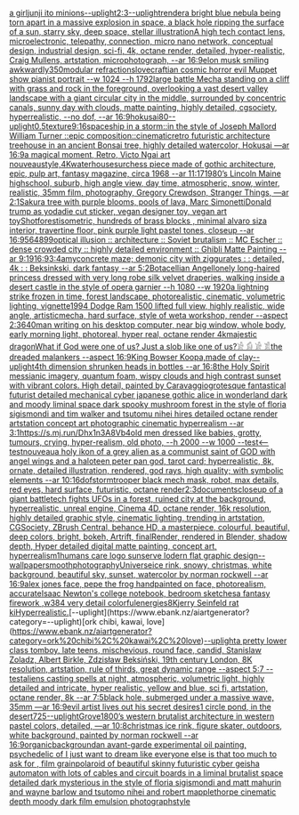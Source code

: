[a girl](https://www.ebank.nz/aiartgenerator?category=a%20girl)[junji ito minions](https://www.ebank.nz/aiartgenerator?category=junji%20ito%20minions)[--uplight](https://www.ebank.nz/aiartgenerator?category=--uplight)[2:3](https://www.ebank.nz/aiartgenerator?category=2%3A3)[--uplight](https://www.ebank.nz/aiartgenerator?category=--uplight)[render](https://www.ebank.nz/aiartgenerator?category=render)[a bright blue nebula being torn apart in a massive explosion in space, a black hole ripping the surface of a sun, starry sky, deep space, stellar illustration](https://www.ebank.nz/aiartgenerator?category=a%20bright%20blue%20nebula%20being%20torn%20apart%20in%20a%20massive%20explosion%20in%20space%2C%20a%20black%20hole%20ripping%20the%20surface%20of%20a%20sun%2C%20starry%20sky%2C%20deep%20space%2C%20stellar%20illustration)[A high tech contact lens, microelectronic, telepathy, connection, micro nano network, conceptual design, industrial design, sci-fi, 4k, octane render, detailed, hyper-realistic, Craig Mullens, artstation, microphotograph, --ar 16:9](https://www.ebank.nz/aiartgenerator?category=A%20high%20tech%20contact%20lens%2C%20microelectronic%2C%20telepathy%2C%20connection%2C%20micro%20nano%20network%2C%20conceptual%20design%2C%20industrial%20design%2C%20sci-fi%2C%204k%2C%20octane%20render%2C%20detailed%2C%20hyper-realistic%2C%20Craig%20Mullens%2C%20artstation%2C%20microphotograph%2C%20--ar%2016%3A9)[elon musk smiling awkwardly](https://www.ebank.nz/aiartgenerator?category=elon%20musk%20smiling%20awkwardly)[350](https://www.ebank.nz/aiartgenerator?category=350)[modular refractions](https://www.ebank.nz/aiartgenerator?category=modular%20refractions)[lovecraftian cosmic horror evil Muppet show pianist portrait --w 1024 --h 1792](https://www.ebank.nz/aiartgenerator?category=lovecraftian%20cosmic%20horror%20evil%20Muppet%20show%20pianist%20portrait%20--w%201024%20--h%201792)[](https://www.ebank.nz/aiartgenerator?category=)[large battle Mecha standing on a cliff with grass and rock in the foreground, overlooking a vast desert valley landscape with a giant circular city in the middle, surrounded by concentric canals, sunny day with clouds, matte painting, highly detailed, cgsociety, hyperrealistic, --no dof, --ar 16:9](https://www.ebank.nz/aiartgenerator?category=large%20battle%20Mecha%20standing%20on%20a%20cliff%20with%20grass%20and%20rock%20in%20the%20foreground%2C%20overlooking%20a%20vast%20desert%20valley%20landscape%20with%20a%20giant%20circular%20city%20in%20the%20middle%2C%20surrounded%20by%20concentric%20canals%2C%20sunny%20day%20with%20clouds%2C%20matte%20painting%2C%20highly%20detailed%2C%20cgsociety%2C%20hyperrealistic%2C%20--no%20dof%2C%20--ar%2016%3A9)[hokusai](https://www.ebank.nz/aiartgenerator?category=hokusai)[80](https://www.ebank.nz/aiartgenerator?category=80)[--uplight](https://www.ebank.nz/aiartgenerator?category=--uplight)[0.5](https://www.ebank.nz/aiartgenerator?category=0.5)[texture](https://www.ebank.nz/aiartgenerator?category=texture)[9:16](https://www.ebank.nz/aiartgenerator?category=9%3A16)[spaceship in a storm::in the style of Joseph Mallord William Turner ::epic composition::cinematic](https://www.ebank.nz/aiartgenerator?category=spaceship%20in%20a%20storm%3A%3Ain%20the%20style%20of%20Joseph%20Mallord%20William%20Turner%20%3A%3Aepic%20composition%3A%3Acinematic)[retro futuristic architecture treehouse in an ancient Bonsai tree, highly detailed watercolor, Hokusai —ar 16:9](https://www.ebank.nz/aiartgenerator?category=retro%20futuristic%20architecture%20treehouse%20in%20an%20ancient%20Bonsai%20tree%2C%20highly%20detailed%20watercolor%2C%20Hokusai%20%E2%80%94ar%2016%3A9)[a magical moment, Retro, Victo Ngai art nouveau](https://www.ebank.nz/aiartgenerator?category=a%20magical%20moment%2C%20Retro%2C%20Victo%20Ngai%20art%20nouveau)[style,4K](https://www.ebank.nz/aiartgenerator?category=style%2C4K)[waterhouse](https://www.ebank.nz/aiartgenerator?category=waterhouse)[sur](https://www.ebank.nz/aiartgenerator?category=sur)[chess piece made of gothic architecture, epic, pulp art, fantasy magazine, circa 1968 --ar 11:17](https://www.ebank.nz/aiartgenerator?category=chess%20piece%20made%20of%20gothic%20architecture%2C%20epic%2C%20pulp%20art%2C%20fantasy%20magazine%2C%20circa%201968%20--ar%2011%3A17)[1980’s Lincoln Maine highschool, suburb, high angle view, day time, atmospheric, snow, winter, realistic, 35mm film, photography, Gregory Crewdson, Stranger Things, —ar 2:1](https://www.ebank.nz/aiartgenerator?category=1980%E2%80%99s%20Lincoln%20Maine%20highschool%2C%20suburb%2C%20high%20angle%20view%2C%20day%20time%2C%20atmospheric%2C%20snow%2C%20winter%2C%20realistic%2C%2035mm%20film%2C%20photography%2C%20Gregory%20Crewdson%2C%20Stranger%20Things%2C%20%E2%80%94ar%202%3A1)[Sakura tree with purple blooms, pools of lava, Marc Simonetti](https://www.ebank.nz/aiartgenerator?category=Sakura%20tree%20with%20purple%20blooms%2C%20pools%20of%20lava%2C%20Marc%20Simonetti)[Donald trump as yoda](https://www.ebank.nz/aiartgenerator?category=Donald%20trump%20as%20yoda)[die cut sticker, vegan designer toy, vegan art toy](https://www.ebank.nz/aiartgenerator?category=die%20cut%20sticker%2C%20vegan%20designer%20toy%2C%20vegan%20art%20toy)[Shot](https://www.ebank.nz/aiartgenerator?category=Shot)[forest](https://www.ebank.nz/aiartgenerator?category=forest)[isometric, hundreds of brass blocks , minimal alvaro siza interior, travertine floor, pink purple light pastel tones, closeup --ar 16:9](https://www.ebank.nz/aiartgenerator?category=isometric%2C%20hundreds%20of%20brass%20blocks%20%2C%20minimal%20alvaro%20siza%20interior%2C%20travertine%20floor%2C%20pink%20purple%20light%20pastel%20tones%2C%20closeup%20--ar%2016%3A9)[564899](https://www.ebank.nz/aiartgenerator?category=564899)[optical illusion ::  architecture :: Soviet brutalism :: MC Escher :: dense crowded city :: highly detailed environment :: Ghibli Matte Painting --ar 9:19](https://www.ebank.nz/aiartgenerator?category=optical%20illusion%20%3A%3A%20%20architecture%20%3A%3A%20Soviet%20brutalism%20%3A%3A%20MC%20Escher%20%3A%3A%20dense%20crowded%20city%20%3A%3A%20highly%20detailed%20environment%20%3A%3A%20Ghibli%20Matte%20Painting%20--ar%209%3A19)[16:9](https://www.ebank.nz/aiartgenerator?category=16%3A9)[3:4](https://www.ebank.nz/aiartgenerator?category=3%3A4)[amy](https://www.ebank.nz/aiartgenerator?category=amy)[concrete maze; demonic city with ziggurates : : detailed, 4k : : Beksinkski, dark fantasy --ar 5:2](https://www.ebank.nz/aiartgenerator?category=concrete%20maze%3B%20demonic%20city%20with%20ziggurates%20%3A%20%3A%20detailed%2C%204k%20%3A%20%3A%20Beksinkski%2C%20dark%20fantasy%20--ar%205%3A2)[Botacellian Angel](https://www.ebank.nz/aiartgenerator?category=Botacellian%20Angel)[lonely long-haired princess dressed with very long robe silk velvet draperies, walking inside a desert castle in the style of opera garnier --h 1080 --w 1920](https://www.ebank.nz/aiartgenerator?category=lonely%20long-haired%20princess%20dressed%20with%20very%20long%20robe%20silk%20velvet%20draperies%2C%20walking%20inside%20a%20desert%20castle%20in%20the%20style%20of%20opera%20garnier%20--h%201080%20--w%201920)[a lightning strike frozen in time, forest landscape, photorealistic, cinematic, volumetric lighting, vignette](https://www.ebank.nz/aiartgenerator?category=a%20lightning%20strike%20frozen%20in%20time%2C%20forest%20landscape%2C%20photorealistic%2C%20cinematic%2C%20volumetric%20lighting%2C%20vignette)[1994 Dodge Ram 1500 lifted full view, highly realistic, wide angle, artistic](https://www.ebank.nz/aiartgenerator?category=1994%20Dodge%20Ram%201500%20lifted%20full%20view%2C%20highly%20realistic%2C%20wide%20angle%2C%20artistic)[mecha, hard surface, style of weta workshop, render --aspect 2:3](https://www.ebank.nz/aiartgenerator?category=mecha%2C%20hard%20surface%2C%20style%20of%20weta%20workshop%2C%20render%20--aspect%202%3A3)[640](https://www.ebank.nz/aiartgenerator?category=640)[man writing on his desktop computer, near big window, whole body, early morning light, photoreal, hyper real, octane render 4k](https://www.ebank.nz/aiartgenerator?category=man%20writing%20on%20his%20desktop%20computer%2C%20near%20big%20window%2C%20whole%20body%2C%20early%20morning%20light%2C%20photoreal%2C%20hyper%20real%2C%20octane%20render%204k)[majestic dragon](https://www.ebank.nz/aiartgenerator?category=majestic%20dragon)[What if God were one of us? Just a slob like one of us?](https://www.ebank.nz/aiartgenerator?category=What%20if%20God%20were%20one%20of%20us%3F%20Just%20a%20slob%20like%20one%20of%20us%3F)[𓀀 𓀁 𓀂 𓀃](https://www.ebank.nz/aiartgenerator?category=%F0%93%80%80%20%F0%93%80%81%20%F0%93%80%82%20%F0%93%80%83)[the dreaded malankers --aspect 16:9](https://www.ebank.nz/aiartgenerator?category=the%20dreaded%20malankers%20--aspect%2016%3A9)[King Bowser Koopa,made of clay](https://www.ebank.nz/aiartgenerator?category=King%20Bowser%20Koopa%2Cmade%20of%20clay)[--uplight](https://www.ebank.nz/aiartgenerator?category=--uplight)[4th dimension shrunken heads in bottles --ar 16:8](https://www.ebank.nz/aiartgenerator?category=4th%20dimension%20shrunken%20heads%20in%20bottles%20--ar%2016%3A8)[the Holy Spirit messianic imagery, quantum foam, wispy clouds and high contrast sunset with vibrant colors. High detail, painted by Caravaggio](https://www.ebank.nz/aiartgenerator?category=the%20Holy%20Spirit%20messianic%20imagery%2C%20quantum%20foam%2C%20wispy%20clouds%20and%20high%20contrast%20sunset%20with%20vibrant%20colors.%20High%20detail%2C%20painted%20by%20Caravaggio)[grotesque fantastical futurist detailed mechanical cyber japanese gothic alice in wonderland dark and moody liminal space dark spooky mushroom forest in the style of floria sigismondi and tim walker and tsutomu nihei hires detailed octane render artstation concept art photographic cinematic hyperrealism --ar 3:1](https://www.ebank.nz/aiartgenerator?category=grotesque%20fantastical%20futurist%20detailed%20mechanical%20cyber%20japanese%20gothic%20alice%20in%20wonderland%20dark%20and%20moody%20liminal%20space%20dark%20spooky%20mushroom%20forest%20in%20the%20style%20of%20floria%20sigismondi%20and%20tim%20walker%20and%20tsutomu%20nihei%20hires%20detailed%20octane%20render%20artstation%20concept%20art%20photographic%20cinematic%20hyperrealism%20--ar%203%3A1)[<https://s.mj.run/Dhx1n3A8Vb4>](https://www.ebank.nz/aiartgenerator?category=%3Chttps%3A//s.mj.run/Dhx1n3A8Vb4%3E)[old men dressed like babies, grotty, tumours, crying, hyper-realism, old photo, --h 2000 --w 1000 --test](https://www.ebank.nz/aiartgenerator?category=old%20men%20dressed%20like%20babies%2C%20grotty%2C%20tumours%2C%20crying%2C%20hyper-realism%2C%20old%20photo%2C%20--h%202000%20--w%201000%20--test)[<--test](https://www.ebank.nz/aiartgenerator?category=%3C--test)[nouveau](https://www.ebank.nz/aiartgenerator?category=nouveau)[a holy ikon of a grey alien as a communist saint of GOD with angel wings and a halo](https://www.ebank.nz/aiartgenerator?category=a%20holy%20ikon%20of%20a%20grey%20alien%20as%20a%20communist%20saint%20of%20GOD%20with%20angel%20wings%20and%20a%20halo)[teen peter pan god, tarot card; hyperrealistic, 8k, ornate, detailed illustration, rendered, god rays, high quality; with symbolic elements --ar 10:16](https://www.ebank.nz/aiartgenerator?category=teen%20peter%20pan%20god%2C%20tarot%20card%3B%20hyperrealistic%2C%208k%2C%20ornate%2C%20detailed%20illustration%2C%20rendered%2C%20god%20rays%2C%20high%20quality%3B%20with%20symbolic%20elements%20--ar%2010%3A16)[dof](https://www.ebank.nz/aiartgenerator?category=dof)[](https://www.ebank.nz/aiartgenerator?category=)[stormtrooper black mech mask, robot, max details, red eyes, hard surface, futuristic, octane render](https://www.ebank.nz/aiartgenerator?category=stormtrooper%20black%20mech%20mask%2C%20robot%2C%20max%20details%2C%20red%20eyes%2C%20hard%20surface%2C%20futuristic%2C%20octane%20render)[2:3](https://www.ebank.nz/aiartgenerator?category=2%3A3)[documents](https://www.ebank.nz/aiartgenerator?category=documents)[closeup of a giant battletech fights UFOs in a forest, ruined city at the background, hyperrealistic, unreal engine, Cinema 4D, octane render, 16k resolution, highly detailed graphic style, cinematic lighting, trending in artstation, CGSociety, ZBrush Central, behance HD, a masterpiece, colourful, beautiful, deep colors, bright, bokeh, Artrift, finalRender, rendered in Blender, shadow depth, Hyper detailed digital matte painting, concept art, hyperrealism](https://www.ebank.nz/aiartgenerator?category=closeup%20of%20a%20giant%20battletech%20fights%20UFOs%20in%20a%20forest%2C%20ruined%20city%20at%20the%20background%2C%20hyperrealistic%2C%20unreal%20engine%2C%20Cinema%204D%2C%20octane%20render%2C%2016k%20resolution%2C%20highly%20detailed%20graphic%20style%2C%20cinematic%20lighting%2C%20trending%20in%20artstation%2C%20CGSociety%2C%20ZBrush%20Central%2C%20behance%20HD%2C%20a%20masterpiece%2C%20colourful%2C%20beautiful%2C%20deep%20colors%2C%20bright%2C%20bokeh%2C%20Artrift%2C%20finalRender%2C%20rendered%20in%20Blender%2C%20shadow%20depth%2C%20Hyper%20detailed%20digital%20matte%20painting%2C%20concept%20art%2C%20hyperrealism)[1](https://www.ebank.nz/aiartgenerator?category=1)[humans care logo sunserve lodern flat graphic design](https://www.ebank.nz/aiartgenerator?category=humans%20care%20logo%20sunserve%20lodern%20flat%20graphic%20design)[--wallpaper](https://www.ebank.nz/aiartgenerator?category=--wallpaper)[smooth](https://www.ebank.nz/aiartgenerator?category=smooth)[photography](https://www.ebank.nz/aiartgenerator?category=photography)[Universe](https://www.ebank.nz/aiartgenerator?category=Universe)[ice rink, snowy, christmas, white background, beautiful sky, sunset, watercolor by norman rockwell --ar 16:9](https://www.ebank.nz/aiartgenerator?category=ice%20rink%2C%20snowy%2C%20christmas%2C%20white%20background%2C%20beautiful%20sky%2C%20sunset%2C%20watercolor%20by%20norman%20rockwell%20--ar%2016%3A9)[alex jones face, pepe the frog handpainted on face, photorealism, accurate](https://www.ebank.nz/aiartgenerator?category=alex%20jones%20face%2C%20pepe%20the%20frog%20handpainted%20on%20face%2C%20photorealism%2C%20accurate)[Isaac Newton's college notebook, bedroom sketches](https://www.ebank.nz/aiartgenerator?category=Isaac%20Newton%27s%20college%20notebook%2C%20bedroom%20sketches)[a fantasy  firework  ,w384 very detail colorful](https://www.ebank.nz/aiartgenerator?category=a%20fantasy%20%20firework%20%20%2Cw384%20very%20detail%20colorful)[energies](https://www.ebank.nz/aiartgenerator?category=energies)[8K](https://www.ebank.nz/aiartgenerator?category=8K)[jerry Seinfeld rat ki](https://www.ebank.nz/aiartgenerator?category=jerry%20Seinfeld%20rat%20ki)[Hyperrealistic.](https://www.ebank.nz/aiartgenerator?category=Hyperrealistic.)[--uplight](https://www.ebank.nz/aiartgenerator?category=--uplight)[ork chibi, kawai, love](https://www.ebank.nz/aiartgenerator?category=ork%20chibi%2C%20kawai%2C%20love)[--uplight](https://www.ebank.nz/aiartgenerator?category=--uplight)[a pretty lower class tomboy, late teens, mischevious, round face, candid, Stanislaw Zoladz, Albert Birkle, Zdzisław Beksiński, 19th century London, 8K resolution, artstation, rule of thirds, great dynamic range --aspect 5:7 --test](https://www.ebank.nz/aiartgenerator?category=a%20pretty%20lower%20class%20tomboy%2C%20late%20teens%2C%20mischevious%2C%20round%20face%2C%20candid%2C%20Stanislaw%20Zoladz%2C%20Albert%20Birkle%2C%20Zdzis%C5%82aw%20Beksi%C5%84ski%2C%2019th%20century%20London%2C%208K%20resolution%2C%20artstation%2C%20rule%20of%20thirds%2C%20great%20dynamic%20range%20--aspect%205%3A7%20--test)[aliens casting spells at night, atmospheric, volumetric light, highly detailed and intricate, hyper realistic, yellow and blue, sci fi, artstation, octane render, 8k --ar 7:5](https://www.ebank.nz/aiartgenerator?category=aliens%20casting%20spells%20at%20night%2C%20atmospheric%2C%20volumetric%20light%2C%20highly%20detailed%20and%20intricate%2C%20hyper%20realistic%2C%20yellow%20and%20blue%2C%20sci%20fi%2C%20artstation%2C%20octane%20render%2C%208k%20--ar%207%3A5)[black hole, submerged under a massive wave, 35mm —ar 16:9](https://www.ebank.nz/aiartgenerator?category=black%20hole%2C%20submerged%20under%20a%20massive%20wave%2C%2035mm%20%E2%80%94ar%2016%3A9)[evil artist lives out his secret desires](https://www.ebank.nz/aiartgenerator?category=evil%20artist%20lives%20out%20his%20secret%20desires)[1 circle pond, in the desert](https://www.ebank.nz/aiartgenerator?category=1%20circle%20pond%2C%20in%20the%20desert)[725](https://www.ebank.nz/aiartgenerator?category=725)[--uplight](https://www.ebank.nz/aiartgenerator?category=--uplight)[Grove](https://www.ebank.nz/aiartgenerator?category=Grove)[1800’s western brutalist architecture in western pastel colors, detailed, —ar 10:8](https://www.ebank.nz/aiartgenerator?category=1800%E2%80%99s%20western%20brutalist%20architecture%20in%20western%20pastel%20colors%2C%20detailed%2C%20%E2%80%94ar%2010%3A8)[christmas ice rink, figure skater, outdoors, white background, painted by norman rockwell --ar 16:9](https://www.ebank.nz/aiartgenerator?category=christmas%20ice%20rink%2C%20figure%20skater%2C%20outdoors%2C%20white%20background%2C%20painted%20by%20norman%20rockwell%20--ar%2016%3A9)[organic](https://www.ebank.nz/aiartgenerator?category=organic)[background](https://www.ebank.nz/aiartgenerator?category=background)[an avant-garde experimental oil painting, psychedelic of I just want to dream like everyone else is that too much to ask for , film grain](https://www.ebank.nz/aiartgenerator?category=an%20avant-garde%20experimental%20oil%20painting%2C%20psychedelic%20of%20I%20just%20want%20to%20dream%20like%20everyone%20else%20is%20that%20too%20much%20to%20ask%20for%20%2C%20film%20grain)[polaroid of beautiful skinny futuristic cyber geisha automaton with lots of cables and circuit boards in a liminal brutalist space detailed dark mysterious in the style of floria sigismondi and matt mahurin and wayne barlow and tsutomo nihei and robert mapplethorpe cinematic depth moody dark film emulsion photograph](https://www.ebank.nz/aiartgenerator?category=polaroid%20of%20beautiful%20skinny%20futuristic%20cyber%20geisha%20automaton%20with%20lots%20of%20cables%20and%20circuit%20boards%20in%20a%20liminal%20brutalist%20space%20detailed%20dark%20mysterious%20in%20the%20style%20of%20floria%20sigismondi%20and%20matt%20mahurin%20and%20wayne%20barlow%20and%20tsutomo%20nihei%20and%20robert%20mapplethorpe%20cinematic%20depth%20moody%20dark%20film%20emulsion%20photograph)[style](https://www.ebank.nz/aiartgenerator?category=style)